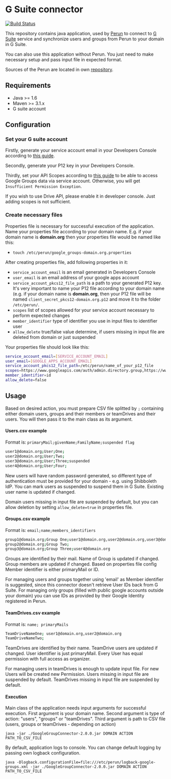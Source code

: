 # G Suite connector

[![Build Status](https://travis-ci.org/CESNET/google-group-connector.svg?branch=master)](https://travis-ci.org/CESNET/google-group-connector)

This repository contains java application, used by [Perun](http://perun.cesnet.cz/web/) to connect to [G Suite](https://gsuite.google.com/) service and synchronize users and groups from Perun to your domain in G Suite. 

You can also use this application without Perun. You just need to make necessary setup and pass input file in expected format.

Sources of the Perun are located in own [repository](https://github.com/CESNET/perun).

## Requirements

* Java >= 1.6
* Maven >= 3.1.x
* G suite account

## Configuration

### Set your G suite account

Firstly, generate your service account email in your Developers Console according to [this guide](https://developers.google.com/identity/protocols/OAuth2ServiceAccount#creatinganaccount).

Secondly, generate your P12 key in your Developers Console.

Thirdly, set your API Scopes according to [this guide](https://developers.google.com/identity/protocols/OAuth2ServiceAccount#delegatingauthority) to be able to access Google Groups data via service account. Otherwise, you will get `Insufficient Permission Exception`.

If you wish to use Drive API, please enable it in developer console. Just adding scopes is not sufficient.

### Create necessary files

Properties file is necessary for successful execution of the application. Name your properties file according to your domain name. E.g. if your domain name is **domain.org** then your properties file would be named like this:

* `touch /etc/perun/google_groups-domain.org.properties`

After creating properties file, add following properties in it: 

* `service_account_email` is an email generated in Developers Console
* `user_email` is an email address of your google apps account
* `service_account_pkcs12_file_path` is a path to your generated P12 key. It's very important to name your P12 file according to your domain name (e.g. if your domain name is **domain.org**, then your P12 file will be named `client_secret_pkcs12-domain.org.p12` and move it to the folder `/etc/perun/`. 
* `scopes` list of scopes allowed for your service account necessary to perform expected changes
* `member_identifier` type of identifier you use in input files to identifier user
* `allow_delete` true/false value determine, if users missing in input file are deleted from domain or just suspended

Your properties file should look like this:

```bash
service_account_email=[SERVICE_ACCOUNT_EMAIL]
user_email=[GOOGLE_APPS_ACCOUNT_EMAIL]
service_account_pkcs12_file_path=/etc/perun/name_of_your_p12_file
scopes=https://www.googleapis.com/auth/admin.directory.group,https://www.googleapis.com/auth/admin.directory.orgunit,https://www.googleapis.com/auth/admin.directory.user,https://www.googleapis.com/auth/groups,https://www.googleapis.com/auth/userinfo.email
member_identifier=id
allow_delete=false
```

## Usage

Based on desired action, you must prepare CSV file splitted by `;` containing either domain users, groups and their members or teamDrives and their users. You will then pass it to the main class as its argument. 

#### Users.csv example

Format is: `primaryMail;givenName;FamilyName;suspended flag`

```bash
user1@domain.org;User;One;
user2@domain.org;User;Two;
user3@domain.org;User;Three;suspended
user4@domain.org;User;Four;
```

New users will have random password generated, so different type of authentication must be provided for your domain - e.g. using Shibboleth IdP.
You can mark users as suspended to suspend them in G Suite. Existing user name is updated if changed. 

Domain users missing in input file are suspended by default, but you can allow deletion by setting `allow_delete=true` in properties file.

#### Groups.csv example

Format is: `email;name;members_identifiers`

```bash
group1@domain.org;Group One;user1@domain.org,user2@domain.org,user3@domain.org
group2@domain.org;Group Two;
group3@domain.org;Group Three;user4@domain.org
```

Groups are identified by their mail. Name of Group is updated if changed. Group members are updated if changed.
Based on properties file config Member identifier is either primaryMail or ID.

For managing users and groups together using 'email' as Member identifier is suggested, since this connector doesn't retrieve User IDs back from G Suite.
For managing only groups (filled with public google accounts outside your domain) you can use IDs as provided by their Google Identity registered in Perun.

#### TeamDrives.csv example

Format is: `name; primaryMails`

```bash
TeamDriveNameOne; user1@domain.org,user2@domain.org
TeamDriveNameTwo;
```

TeamDrives are identified by their name. TeamDrive users are updated if changed.
User identifier is just primaryMail. Every User has equal permission with full access as organizer.

For managing users in teamDrives is enough to update input file. For new Users will be created new Permission.
Users missing in input file are suspended by default.
TeamDrives missing in input file are suspended by default.


#### Execution

Main class of the application needs input arguments for successful execution. 
First argument is your domain name. 
Second argument is type of action: "users", "groups" or "teamDrives".
Third argument is path to CSV file (users, groups or teamDrives - depending on action)

```
java -jar ./GoogleGroupConnector-2.0.0.jar DOMAIN ACTION PATH_TO_CSV_FILE
```

By default, application logs to console. You can change default logging by passing own logback configuration.

```$xslt
java -Dlogback.configurationFile=file:///etc/perun/logback-google-groups.xml -jar ./GoogleGroupConnector-2.0.0.jar DOMAIN ACTION PATH_TO_CSV_FILE
```
